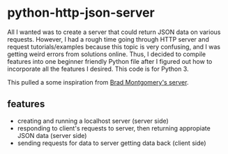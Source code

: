 # python-http-json-server
All I wanted was to create a server that could return JSON data on various requests. However, I had a rough time going through HTTP server and request tutorials/examples because this topic is very confusing, and I was getting weird errors from solutions online. Thus, I decided to compile features into one beginner friendly Python file after I figured out how to incorporate all the features I desired. This code is for Python 3.

This pulled a some inspiration from [Brad Montgomery's server](https://gist.github.com/bradmontgomery/2219997).

## features
- creating and running a localhost server (server side)  
- responding to client's requests to server, then returning appropiate JSON data (server side)
- sending requests for data to server getting data back (client side)
 
